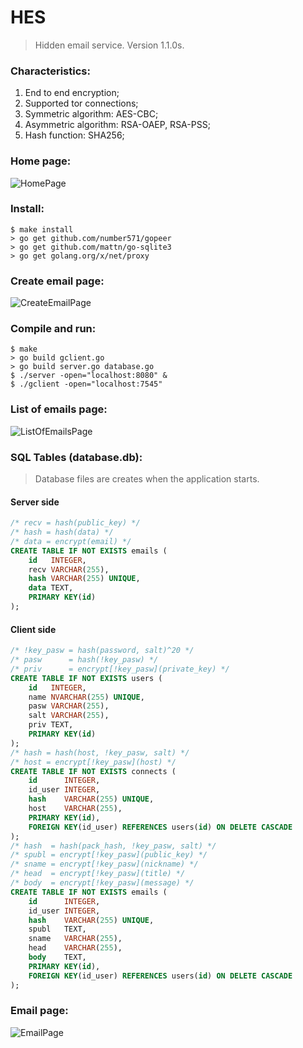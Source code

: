 # HES

> Hidden email service. Version 1.1.0s.

### Characteristics:
1. End to end encryption;
2. Supported tor connections;
3. Symmetric algorithm: AES-CBC;
4. Asymmetric algorithm: RSA-OAEP, RSA-PSS;
5. Hash function: SHA256;

### Home page:
<img src="/images/HES1.png" alt="HomePage"/>

### Install:
```
$ make install
> go get github.com/number571/gopeer
> go get github.com/mattn/go-sqlite3
> go get golang.org/x/net/proxy
```

### Create email page:
<img src="/images/HES6.png" alt="CreateEmailPage"/>

### Compile and run:
```
$ make
> go build gclient.go
> go build server.go database.go
$ ./server -open="localhost:8080" &
$ ./gclient -open="localhost:7545"
```

### List of emails page:
<img src="/images/HES7.png" alt="ListOfEmailsPage"/>

### SQL Tables (database.db):
> Database files are creates when the application starts.

#### Server side
```sql
/* recv = hash(public_key) */
/* hash = hash(data) */
/* data = encrypt(email) */
CREATE TABLE IF NOT EXISTS emails (
	id   INTEGER,
	recv VARCHAR(255),
	hash VARCHAR(255) UNIQUE,
	data TEXT,
	PRIMARY KEY(id)
);
```

#### Client side
```sql
/* !key_pasw = hash(password, salt)^20 */
/* pasw      = hash(!key_pasw) */
/* priv      = encrypt[!key_pasw](private_key) */
CREATE TABLE IF NOT EXISTS users (
	id   INTEGER,
	name NVARCHAR(255) UNIQUE,
	pasw VARCHAR(255),
	salt VARCHAR(255),
	priv TEXT,
	PRIMARY KEY(id)
);
/* hash = hash(host, !key_pasw, salt) */
/* host = encrypt[!key_pasw](host) */
CREATE TABLE IF NOT EXISTS connects (
	id      INTEGER,
	id_user INTEGER,
	hash    VARCHAR(255) UNIQUE,
	host    VARCHAR(255),
	PRIMARY KEY(id),
	FOREIGN KEY(id_user) REFERENCES users(id) ON DELETE CASCADE
);
/* hash  = hash(pack_hash, !key_pasw, salt) */
/* spubl = encrypt[!key_pasw](public_key) */
/* sname = encrypt[!key_pasw](nickname) */
/* head  = encrypt[!key_pasw](title) */
/* body  = encrypt[!key_pasw](message) */
CREATE TABLE IF NOT EXISTS emails (
	id      INTEGER,
	id_user INTEGER,
	hash    VARCHAR(255) UNIQUE,
	spubl   TEXT,
	sname   VARCHAR(255),
	head    VARCHAR(255),
	body    TEXT,
	PRIMARY KEY(id),
	FOREIGN KEY(id_user) REFERENCES users(id) ON DELETE CASCADE
);
```

### Email page:
<img src="/images/HES8.png" alt="EmailPage"/>
